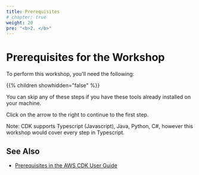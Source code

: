 ```yaml
---
title: Prerequisites
# chapter: true
weight: 20
pre: "<b>2. </b>"
---
```


# Prerequisites for the Workshop

To perform this workshop, you'll need the following:

{{% children showhidden="false" %}}

You can skip any of these steps if you have these tools already installed on
your machine.

Click on the arrow to the right to continue to the first step.

Note: CDK supports Typescript (Javascript), Java, Python, C#, however this workshop would cover every step in Typescript.

## See Also

- [Prerequisites in the AWS CDK User Guide](https://docs.aws.amazon.com/cdk/latest/guide/getting_started.html#getting_started_prerequisites)